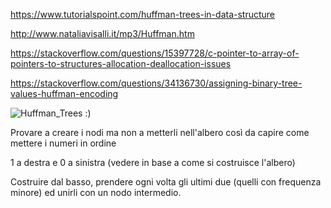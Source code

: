 https://www.tutorialspoint.com/huffman-trees-in-data-structure

http://www.nataliavisalli.it/mp3/Huffman.htm

https://stackoverflow.com/questions/15397728/c-pointer-to-array-of-pointers-to-structures-allocation-deallocation-issues

https://stackoverflow.com/questions/34136730/assigning-binary-tree-values-huffman-encoding

![Huffman_Trees](https://user-images.githubusercontent.com/61363883/192754055-3c135299-6551-4d6c-b82f-3ded2062e538.jpg)
:)

Provare a creare i nodi ma non a metterli nell'albero così da capire come mettere i numeri in ordine

1 a destra e 0 a sinistra (vedere in base a come si costruisce l'albero)

Costruire dal basso, prendere ogni volta gli ultimi due (quelli con frequenza minore) ed unirli con un nodo intermedio.
